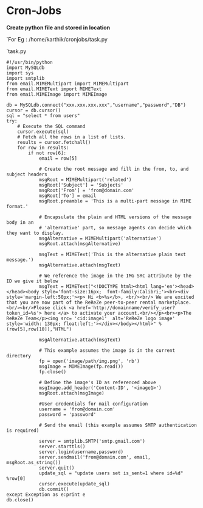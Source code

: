 Cron-Jobs
=========

**Create python file and stored in location**


`For Eg : /home/karthik/cronjobs/task.py

`task.py

	#!/usr/bin/python
	import MySQLdb
	import sys
	import smtplib
	from email.MIMEMultipart import MIMEMultipart
	from email.MIMEText import MIMEText
	from email.MIMEImage import MIMEImage

	db = MySQLdb.connect("xxx.xxx.xxx.xxx","username","password","DB")
	cursor = db.cursor()
	sql = "select * from users"
	try:
		# Execute the SQL command
		cursor.execute(sql)
		# Fetch all the rows in a list of lists.
		results = cursor.fetchall()
		for row in results:
			if not row[6]:
				email = row[5]
				
				# Create the root message and fill in the from, to, and subject headers
				msgRoot = MIMEMultipart('related')
				msgRoot['Subject'] = 'Subjects'
				msgRoot['From'] = 'from@domain.com'
				msgRoot['To'] = email
				msgRoot.preamble = 'This is a multi-part message in MIME format.'

				# Encapsulate the plain and HTML versions of the message body in an
				# 'alternative' part, so message agents can decide which they want to display.
				msgAlternative = MIMEMultipart('alternative')
				msgRoot.attach(msgAlternative)

				msgText = MIMEText('This is the alternative plain text message.')
				msgAlternative.attach(msgText)

				# We reference the image in the IMG SRC attribute by the ID we give it below
				msgText = MIMEText("<!DOCTYPE html><html lang='en'><head></head><body style='font-size:16px;  font-family:Calibri;'><br><div style='margin-left:50px;'><p> Hi <b>%s</b>, <br/><br/> We are excited that you are now part of the ReReZe peer-to-peer rental marketplace. <br/><br/>Please click <a href='http://domainname/verify_user?token_id=%s'> here </a> to activate your account.<br/></p><br><p>The ReReZe Team</p><img src= 'cid:image1'  alt='ReReZe logo image' style='width: 130px; float:left;'></div></body></html>" %(row[5],row[10]),"HTML")
				
				msgAlternative.attach(msgText)

				# This example assumes the image is in the current directory
				fp = open('image/path/img.png', 'rb')
				msgImage = MIMEImage(fp.read())
				fp.close()

				# Define the image's ID as referenced above
				msgImage.add_header('Content-ID', '<image1>')
				msgRoot.attach(msgImage)

				#User credentials for mail configuration
				username = 'from@domain.com'  
				password = 'password'

				# Send the email (this example assumes SMTP authentication is required)

				server = smtplib.SMTP('smtp.gmail.com')  
				server.starttls()  
				server.login(username,password)  
				server.sendmail('from@domain.com', email, msgRoot.as_string())  
				server.quit()
				update_sql = "update users set is_sent=1 where id=%d" %row[0]
				cursor.execute(update_sql)
				db.commit()
	except Exception as e:print e
	db.close()
